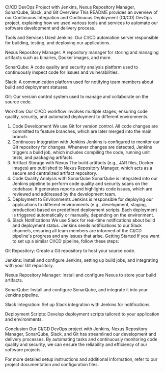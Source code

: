 CI/CD DevOps Project with Jenkins, Nexus Repository Manager, SonarQube, Slack, and Git
Overview
This README provides an overview of our Continuous Integration and Continuous Deployment (CI/CD) DevOps project, explaining how we used various tools and services to automate our software development and delivery process.

Tools and Services Used
Jenkins: Our CI/CD automation server responsible for building, testing, and deploying our applications.

Nexus Repository Manager: A repository manager for storing and managing artifacts such as binaries, Docker images, and more.

SonarQube: A code quality and security analysis platform used to continuously inspect code for issues and vulnerabilities.

Slack: A communication platform used for notifying team members about build and deployment statuses.

Git: Our version control system used to manage and collaborate on the source code.

Workflow
Our CI/CD workflow involves multiple stages, ensuring code quality, security, and automated deployment to different environments.

1. Code Development
We use Git for version control. All code changes are committed to feature branches, which are later merged into the main branch.
2. Continuous Integration with Jenkins
Jenkins is configured to monitor our Git repository for changes.
Whenever changes are detected, Jenkins triggers a build job, which includes compiling the code, running unit tests, and packaging artifacts.
3. Artifact Storage with Nexus
The build artifacts (e.g., JAR files, Docker images) are published to Nexus Repository Manager, which acts as a secure and centralized artifact repository.
4. Code Quality Analysis with SonarQube
SonarQube is integrated into our Jenkins pipeline to perform code quality and security scans on the codebase.
It generates reports and highlights code issues, which are reviewed and addressed by the development team.
5. Deployment to Environments
Jenkins is responsible for deploying our applications to different environments (e.g., development, staging, production) based on predefined deployment scripts.
Each deployment is triggered automatically or manually, depending on the environment.
6. Slack Notifications
We use Slack for real-time notifications about build and deployment status.
Jenkins sends notifications to our Slack channels, ensuring all team members are informed of the CI/CD pipeline's progress and any issues that arise.
Getting Started
If you want to set up a similar CI/CD pipeline, follow these steps:

Git Repository: Create a Git repository to host your source code.

Jenkins: Install and configure Jenkins, setting up build jobs, and integrating with your Git repository.

Nexus Repository Manager: Install and configure Nexus to store your build artifacts.

SonarQube: Install and configure SonarQube, and integrate it into your Jenkins pipeline.

Slack Integration: Set up Slack integration with Jenkins for notifications.

Deployment Scripts: Develop deployment scripts tailored to your application and environments.

Conclusion
Our CI/CD DevOps project with Jenkins, Nexus Repository Manager, SonarQube, Slack, and Git has streamlined our development and delivery processes. By automating tasks and continuously monitoring code quality and security, we can ensure the reliability and efficiency of our software projects.

For more detailed setup instructions and additional information, refer to our project documentation and configuration files.


